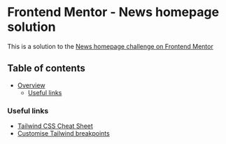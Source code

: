 # Frontend Mentor - News homepage solution

This is a solution to the [News homepage challenge on Frontend Mentor](https://www.frontendmentor.io/challenges/news-homepage-H6SWTa1MFl)

## Table of contents

- [Overview](#overview)
  - [Useful links](#useful-links)

### Useful links

- [Tailwind CSS Cheat Sheet](https://tailwindcomponents.com/cheatsheet/)
- [Customise Tailwind breakpoints](https://tailwindcss.com/docs/screens)
